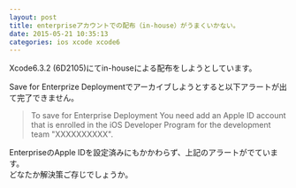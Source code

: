 ```yaml
---
layout: post
title: enterpriseアカウントでの配布（in-house）がうまくいかない。
date: 2015-05-21 10:35:13
categories: ios xcode xcode6
---
```

<p>Xcode6.3.2 (6D2105)にてin-houseによる配布をしようとしています。</p>

<p>Save for Enterprize Deploymentでアーカイブしようとすると以下アラートが出て完了できません。</p>

<blockquote>
  <p>To save for Enterprise Deployment You need add an Apple ID account that is enrolled in the iOS Developer Program for the development team "XXXXXXXXXX".</p>
</blockquote>

<p>EnterpriseのApple IDを設定済みにもかかわらず、上記のアラートがでています。<br>
どなたか解決策ご存じでしょうか。</p>
